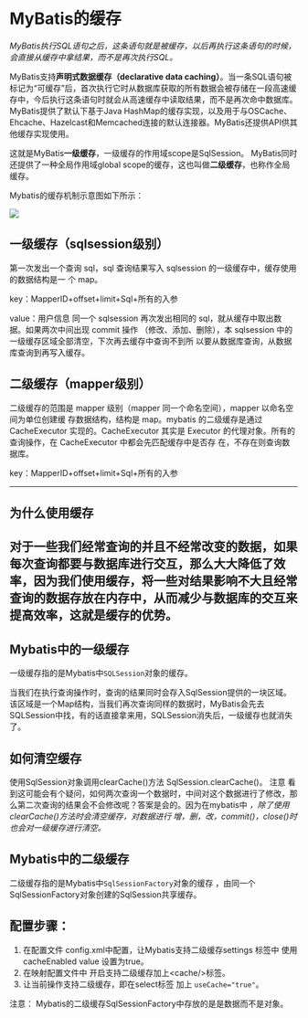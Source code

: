 # MyBatis的缓存

_MyBatis执行SQL语句之后，这条语句就是被缓存，以后再执行这条语句的时候，会直接从缓存中拿结果，而不是再次执行SQL。_

MyBatis支持**声明式数据缓存（declarative data caching）**。当一条SQL语句被标记为“可缓存”后，首次执行它时从数据库获取的所有数据会被存储在一段高速缓存中，今后执行这条语句时就会从高速缓存中读取结果，而不是再次命中数据库。MyBatis提供了默认下基于Java HashMap的缓存实现，以及用于与OSCache、Ehcache、Hazelcast和Memcached连接的默认连接器。MyBatis还提供API供其他缓存实现使用。

这就是MyBatis**一级缓存**，一级缓存的作用域scope是SqlSession。
MyBatis同时还提供了一种全局作用域global scope的缓存，这也叫做**二级缓存**，也称作全局缓存。

Mybatis的缓存机制示意图如下所示：

![][image-1]

## 一级缓存（sqlsession级别）

第一次发出一个查询 sql，sql 查询结果写入 sqlsession 的一级缓存中，缓存使用的数据结构是一 个 map。

key：MapperID+offset+limit+Sql+所有的入参

value：用户信息 同一个 sqlsession 再次发出相同的 sql，就从缓存中取出数据。如果两次中间出现 commit 操作 （修改、添加、删除），本 sqlsession 中的一级缓存区域全部清空，下次再去缓存中查询不到所 以要从数据库查询，从数据库查询到再写入缓存。

## 二级缓存（mapper级别）

二级缓存的范围是 mapper 级别（mapper 同一个命名空间），mapper 以命名空间为单位创建缓 存数据结构，结构是 map。mybatis 的二级缓存是通过 CacheExecutor 实现的。CacheExecutor 其实是 Executor 的代理对象。所有的查询操作，在 CacheExecutor 中都会先匹配缓存中是否存 在，不存在则查询数据库。

key：MapperID+offset+limit+Sql+所有的入参


---- 

## 为什么使用缓存
对于一些我们经常查询的并且不经常改变的数据，如果每次查询都要与数据库进行交互，那么大大降低了效率，因为我们使用缓存，将一些对结果影响不大且经常查询的数据存放在内存中，从而减少与数据库的交互来提高效率，这就是缓存的优势。
---
## Mybatis中的一级缓存

一级缓存指的是Mybatis中`SQLSession`对象的缓存。

当我们在执行查询操作时，查询的结果同时会存入SqlSession提供的一块区域。该区域是一个Map结构，当我们再次查询同样的数据时，MyBatis会先去SQLSession中找，有的话直接拿来用，SQLSession消失后，一级缓存也就消失了。


## 如何清空缓存
使用SqlSession对象调用clearCache()方法  SqlSession.clearCache()。
注意 
看到这可能会有个疑问，如何两次查询一个数据时，中间对这个数据进行了修改，那么第二次查询的结果会不会修改呢？答案是会的。因为在mybatis中 _，除了使用clearCache()方法时会清空缓存，对数据进行 增，删，改，commit()，close()时也会对一级缓存进行清空。_

## Mybatis中的二级缓存
二级缓存指的是Mybatis中`SqlSessionFactory`对象的缓存 ，由同一个SqlSessionFactory对象创建的SqlSession共享缓存。

## 配置步骤：
1. 在配置文件 config.xml中配置，让Mybatis支持二级缓存settings 标签中 使用cacheEnabled value 设置为true。
2. 在映射配置文件中 开启支持二级缓存加上\<cache/\>标签。
3. 让当前操作支持二级缓存，即在select标签 加上 `useCache="true"`。

注意： 
Mybatis的二级缓存SqlSessionFactory中存放的是是数据而不是对象。

[image-1]:	https://raw.githubusercontent.com/zhangpengnian/ImageRepository/master/img/20191021173240.png
